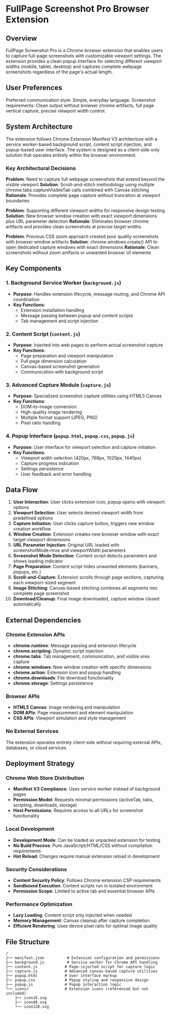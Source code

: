 # FullPage Screenshot Pro Browser Extension

## Overview

FullPage Screenshot Pro is a Chrome browser extension that enables users to capture full-page screenshots with customizable viewport settings. The extension provides a clean popup interface for selecting different viewport widths (mobile, tablet, desktop) and captures complete webpage screenshots regardless of the page's actual length.

## User Preferences

Preferred communication style: Simple, everyday language.
Screenshot requirements: Clean output without browser chrome artifacts, full page vertical capture, precise viewport width control.

## System Architecture

The extension follows Chrome Extension Manifest V3 architecture with a service worker-based background script, content script injection, and popup-based user interface. The system is designed as a client-side only solution that operates entirely within the browser environment.

### Key Architectural Decisions

**Problem**: Need to capture full webpage screenshots that extend beyond the visible viewport
**Solution**: Scroll-and-stitch methodology using multiple chrome.tabs.captureVisibleTab calls combined with Canvas stitching
**Rationale**: Provides complete page capture without truncation at viewport boundaries

**Problem**: Supporting different viewport widths for responsive design testing
**Solution**: New browser window creation with exact viewport dimensions plus URL parameter detection
**Rationale**: Eliminates browser chrome artifacts and provides clean screenshots at precise target widths

**Problem**: Previous CSS zoom approach created poor quality screenshots with browser window artifacts
**Solution**: chrome.windows.create() API to open dedicated capture windows with exact dimensions
**Rationale**: Clean screenshots without zoom artifacts or unwanted browser UI elements

## Key Components

### 1. Background Service Worker (`background.js`)
- **Purpose**: Handles extension lifecycle, message routing, and Chrome API coordination
- **Key Functions**: 
  - Extension installation handling
  - Message passing between popup and content scripts
  - Tab management and script injection

### 2. Content Script (`content.js`)
- **Purpose**: Injected into web pages to perform actual screenshot capture
- **Key Functions**:
  - Page preparation and viewport manipulation
  - Full page dimension calculation
  - Canvas-based screenshot generation
  - Communication with background script

### 3. Advanced Capture Module (`capture.js`)
- **Purpose**: Specialized screenshot capture utilities using HTML5 Canvas
- **Key Functions**:
  - DOM-to-image conversion
  - High-quality image rendering
  - Multiple format support (JPEG, PNG)
  - Pixel ratio handling

### 4. Popup Interface (`popup.html`, `popup.css`, `popup.js`)
- **Purpose**: User interface for viewport selection and capture initiation
- **Key Functions**:
  - Viewport width selection (420px, 768px, 1020px, 1440px)
  - Capture progress indication
  - Settings persistence
  - User feedback and error handling

## Data Flow

1. **User Interaction**: User clicks extension icon, popup opens with viewport options
2. **Viewport Selection**: User selects desired viewport width from predefined options
3. **Capture Initiation**: User clicks capture button, triggers new window creation workflow
4. **Window Creation**: Extension creates new browser window with exact target viewport dimensions
5. **URL Parameter Injection**: Original URL loaded with screenshotMode=true and viewportWidth parameters
6. **Screenshot Mode Detection**: Content script detects parameters and shows loading indicator
7. **Page Preparation**: Content script hides unwanted elements (banners, popups, etc.)
8. **Scroll-and-Capture**: Extension scrolls through page sections, capturing each viewport-sized segment
9. **Image Stitching**: Canvas-based stitching combines all segments into complete page screenshot
10. **Download/Cleanup**: Final image downloaded, capture window closed automatically

## External Dependencies

### Chrome Extension APIs
- **chrome.runtime**: Message passing and extension lifecycle
- **chrome.scripting**: Dynamic script injection
- **chrome.tabs**: Tab management, communication, and visible area capture
- **chrome.windows**: New window creation with specific dimensions
- **chrome.action**: Extension icon and popup handling
- **chrome.downloads**: File download functionality
- **chrome.storage**: Settings persistence

### Browser APIs
- **HTML5 Canvas**: Image rendering and manipulation
- **DOM APIs**: Page measurement and element manipulation
- **CSS APIs**: Viewport simulation and style management

### No External Services
The extension operates entirely client-side without requiring external APIs, databases, or cloud services.

## Deployment Strategy

### Chrome Web Store Distribution
- **Manifest V3 Compliance**: Uses service worker instead of background pages
- **Permission Model**: Requests minimal permissions (activeTab, tabs, scripting, downloads, storage)
- **Host Permissions**: Requires access to all URLs for screenshot functionality

### Local Development
- **Development Mode**: Can be loaded as unpacked extension for testing
- **No Build Process**: Pure JavaScript/HTML/CSS without compilation requirements
- **Hot Reload**: Changes require manual extension reload in development

### Security Considerations
- **Content Security Policy**: Follows Chrome extension CSP requirements
- **Sandboxed Execution**: Content scripts run in isolated environment
- **Permission Scope**: Limited to active tab and essential browser APIs

### Performance Optimization
- **Lazy Loading**: Content script only injected when needed
- **Memory Management**: Canvas cleanup after capture completion
- **Efficient Rendering**: Uses device pixel ratio for optimal image quality

## File Structure

```
/
├── manifest.json          # Extension configuration and permissions
├── background.js          # Service worker for Chrome API handling
├── content.js            # Page-injected script for capture logic
├── capture.js            # Advanced canvas-based capture utilities
├── popup.html            # User interface markup
├── popup.css             # Popup styling and responsive design
├── popup.js              # Popup interaction logic
└── icons/                # Extension icons (referenced but not included)
    ├── icon16.svg
    ├── icon48.svg
    └── icon128.svg
```